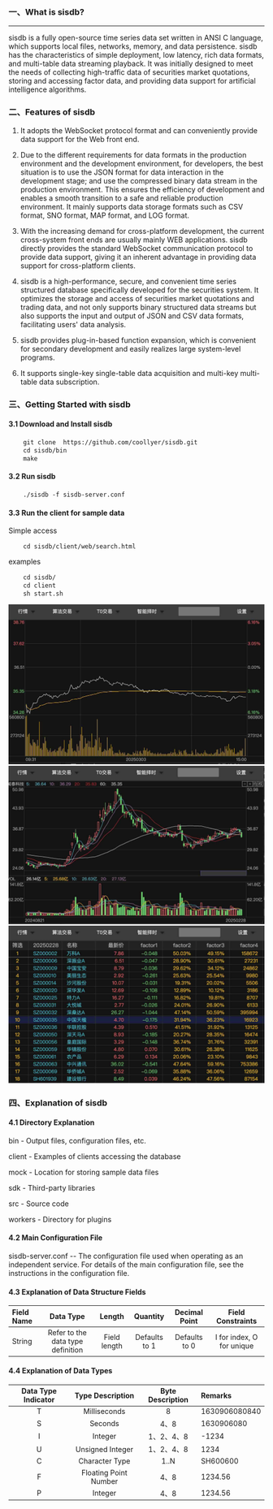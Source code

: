 ### 一、What is sisdb?

---

sisdb is a fully open-source time series data set written in ANSI C language, which supports local files, networks, memory, and data persistence.
sisdb has the characteristics of simple deployment, low latency, rich data formats, and multi-table data streaming playback.
It was initially designed to meet the needs of collecting high-traffic data of securities market quotations, storing and accessing factor data, and providing data support for artificial intelligence algorithms.

### 二、Features of sisdb

1. It adopts the WebSocket protocol format and can conveniently provide data support for the Web front end.
2. Due to the different requirements for data formats in the production environment and the development environment, for developers, the best situation is to use the JSON format for data interaction in the development stage; and use the compressed binary data stream in the production environment. This ensures the efficiency of development and enables a smooth transition to a safe and reliable production environment. It mainly supports data storage formats such as CSV format, SNO format, MAP format, and LOG format.

3. With the increasing demand for cross-platform development, the current cross-system front ends are usually mainly WEB applications. sisdb directly provides the standard WebSocket communication protocol to provide data support, giving it an inherent advantage in providing data support for cross-platform clients.
4. sisdb is a high-performance, secure, and convenient time series structured database specifically developed for the securities system. It optimizes the storage and access of securities market quotations and trading data, and not only supports binary structured data streams but also supports the input and output of JSON and CSV data formats, facilitating users' data analysis.
5. sisdb provides plug-in-based function expansion, which is convenient for secondary development and easily realizes large system-level programs.
6. It supports single-key single-table data acquisition and multi-key multi-table data subscription.


### 三、Getting Started with sisdb

#### 3.1 Download and Install sisdb

```shell
    git clone  https://github.com/coollyer/sisdb.git
    cd sisdb/bin
    make
```

#### 3.2 Run sisdb

```shell
    ./sisdb -f sisdb-server.conf 
```

#### 3.3 Run the client for sample data

Simple access
```shell
    cd sisdb/client/web/search.html
```

examples
```shell
    cd sisdb/
    cd client
    sh start.sh
```

![minute chart](client/web/res/minute.mini.jpg)
![kbar chart](client/web/res/kbar.mini.jpg)
![market chart](client/web/res/market.mini.jpg)

### 四、Explanation of sisdb

#### 4.1 Directory Explanation

   bin - Output files, configuration files, etc.

   client - Examples of clients accessing the database

   mock - Location for storing sample data files
 
   sdk - Third-party libraries

   src - Source code

   workers - Directory for plugins

#### 4.2 Main Configuration File

sisdb-server.conf -- The configuration file used when operating as an independent service.
For details of the main configuration file, see the instructions in the configuration file.

#### 4.3 Explanation of Data Structure Fields

   | Field Name | Data Type | Length | Quantity | Decimal Point | Field Constraints | 
   | :---    | :----: | :----: | :----: | :----: | :----: |
   | String  | Refer to the data type definition | Field length | Defaults to 1 | Defaults to 0 | I for index, O for unique | 

#### 4.4 Explanation of Data Types
| Data Type Indicator | Type Description | Byte Description | Remarks |
| :---:     | :----: | :----: | :---- |
|  T   |Milliseconds      | 8       | 1630906080840  |
|  S   |Seconds        |4、8     | 1630906080|
|  I   |Integer      |1、2、4、8| -1234|
|  U   |Unsigned Integer |1、2、4、8| 1234|
|  C   |Character Type     |1..N     | SH600600 |
|  F   |Floating Point Number	     |4、8     | 1234.56|
|  P   |Integer      |4、8     | 1234.56|
   
